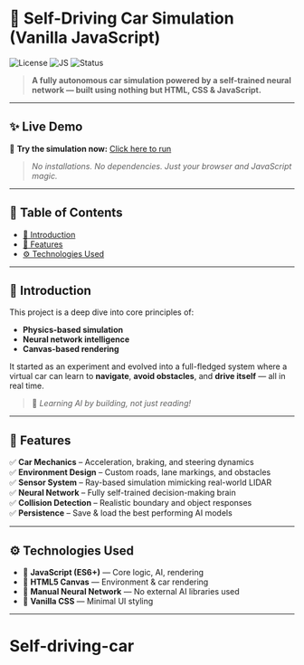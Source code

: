 # 🚗 Self-Driving Car Simulation (Vanilla JavaScript)

![License](https://img.shields.io/badge/license-MIT-green)
![JS](https://img.shields.io/badge/JavaScript-ES6-yellow)
![Status](https://img.shields.io/badge/status-In%20Progress-blue)

> **A fully autonomous car simulation powered by a self-trained neural network — built using nothing but HTML, CSS & JavaScript.**

---

## ✨ Live Demo

🔗 **Try the simulation now:** [Click here to run](https://self-driving-technology.netlify.app/)

> *No installations. No dependencies. Just your browser and JavaScript magic.*

---

## 📖 Table of Contents

- [📍 Introduction](#-introduction)
- [🧠 Features](#-features)
- [⚙️ Technologies Used](#️-technologies-used)
  
---

## 📍 Introduction

This project is a deep dive into core principles of:
- **Physics-based simulation**
- **Neural network intelligence**
- **Canvas-based rendering**

It started as an experiment and evolved into a full-fledged system where a virtual car can learn to **navigate**, **avoid obstacles**, and **drive itself** — all in real time.

> 🚀 *Learning AI by building, not just reading!*

---

## 🧠 Features

✅ **Car Mechanics** – Acceleration, braking, and steering dynamics  
✅ **Environment Design** – Custom roads, lane markings, and obstacles  
✅ **Sensor System** – Ray-based simulation mimicking real-world LIDAR  
✅ **Neural Network** – Fully self-trained decision-making brain  
✅ **Collision Detection** – Realistic boundary and object responses  
✅ **Persistence** – Save & load the best performing AI models  

---

## ⚙️ Technologies Used

- 🔵 **JavaScript (ES6+)** — Core logic, AI, rendering
- 🎨 **HTML5 Canvas** — Environment & car rendering
- 🧩 **Manual Neural Network** — No external AI libraries used
- 🧪 **Vanilla CSS** — Minimal UI styling

---
# Self-driving-car

